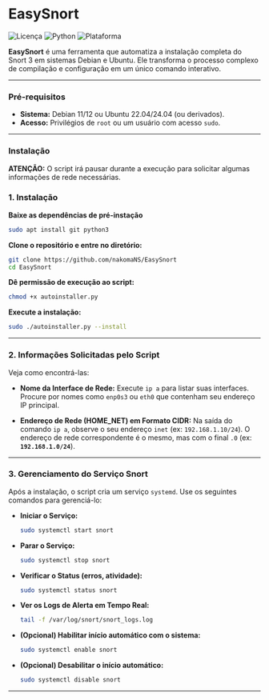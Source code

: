 # EasySnort

![Licença](https://img.shields.io/badge/licen%C3%A7a-MIT-blue.svg)
![Python](https://img.shields.io/badge/python-3.x-brightgreen.svg)
![Plataforma](https://img.shields.io/badge/plataforma-Linux-lightgrey.svg)

**EasySnort** é uma ferramenta que automatiza a instalação completa do Snort 3 em sistemas Debian e Ubuntu. Ele transforma o processo complexo de compilação e configuração em um único comando interativo.

---

### Pré-requisitos

* **Sistema:** Debian 11/12 ou Ubuntu 22.04/24.04 (ou derivados).
* **Acesso:** Privilégios de `root` ou um usuário com acesso `sudo`.

---

### Instalação

**ATENÇÃO:** O script irá pausar durante a execução para solicitar algumas informações de rede necessárias.

### 1. Instalação

**Baixe as dependências de pré-instação**
```bash
sudo apt install git python3
```

**Clone o repositório e entre no diretório:**
```bash
git clone https://github.com/nakomaNS/EasySnort
cd EasySnort
```

**Dê permissão de execução ao script:**
```bash
chmod +x autoinstaller.py
```

**Execute a instalação:**
```bash
sudo ./autoinstaller.py --install
```
---

### 2. Informações Solicitadas pelo Script

Veja como encontrá-las:

* **Nome da Interface de Rede:**
    Execute `ip a` para listar suas interfaces. Procure por nomes como `enp0s3` ou `eth0` que contenham seu endereço IP principal.

* **Endereço de Rede (HOME_NET) em Formato CIDR:**
    Na saída do comando `ip a`, observe o seu endereço `inet` (ex: `192.168.1.10/24`). O endereço de rede correspondente é o mesmo, mas com o final `.0` (ex: **`192.168.1.0/24`**).

---

### 3. Gerenciamento do Serviço Snort

Após a instalação, o script cria um serviço `systemd`. Use os seguintes comandos para gerenciá-lo:

* **Iniciar o Serviço:**
    ```bash
    sudo systemctl start snort
    ```

* **Parar o Serviço:**
    ```bash
    sudo systemctl stop snort
    ```

* **Verificar o Status (erros, atividade):**
    ```bash
    sudo systemctl status snort
    ```
    
* **Ver os Logs de Alerta em Tempo Real:**
    ```bash
    tail -f /var/log/snort/snort_logs.log
    ```

* **(Opcional) Habilitar início automático com o sistema:**
    ```bash
    sudo systemctl enable snort
    ```

* **(Opcional) Desabilitar o início automático:**
    ```bash
    sudo systemctl disable snort
    ```
---
